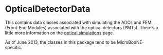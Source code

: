 OpticalDetectorData
============================================

This contains data classes associated with simulating the ADCs and FEM (Front-End Modules) associated with the optical detectors (PMTs). There’s a little more information on the [optical simulations](Optical_simulations?parent=OpticalDetectorData) page.

As of June 2013, the classes in this package tend to be MicroBooNE-specific.
